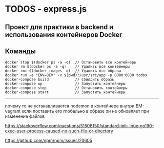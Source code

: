 # TODOS - express.js
## Проект для практики в backend и использования контейнеров Docker

## Команды 
```
docker stop $(docker ps -a -q)  // Остановить все контейнеры
docker rm $(docker ps -a -q)    // Удалить все контейнеры
docker rmi $(docker images -q)  // Удалить все образы
docker run -e "ENV=DEV" -v $(pwd):/usr/src/app -p 8080:8080 todos
docker-compose build            // Сбилдить образы
docker-compose up               // Запустить контейнеры
docker-compose stop             // Остановить контейнеры
docker-compose start            // Запустить контейнеры
```

-------------------------------------------------------------------
почему то не устанавливается nodemon в контейнере внутри ВМ-vagrant
если поставить его глобально в образе он не обновляет при изменение файлов

https://stackoverflow.com/questions/51508150/standard-init-linux-go190-exec-user-process-caused-no-such-file-or-directory

https://github.com/npm/npm/issues/20605